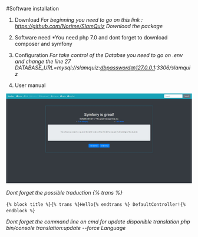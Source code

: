 #Software installation

1. Download
    *For beginning you need to go on this link : https://github.com/Norime/SlamQuiz*
    *Download the package*

2. Software need
    *You need php 7.0 and dont forget to download composer and symfony

3. Configuration
    *For take control of the Databse you need to go on .env and change the line 27*
    *DATABASE_URL=mysql://slamquiz:dbpassword@127.0.0.1:3306/slamquiz*
4. User manual

![Menu symfony](assets/screenshot_home_en.JPG)

*Dont forget the possible traduction {% trans %}*

`
{% block title %}{% trans %}Hello{% endtrans %} DefaultController!{% endblock %}
`

*Dont forget the command line on cmd for update disponible translation*
*php bin/console translation:update --force Language*